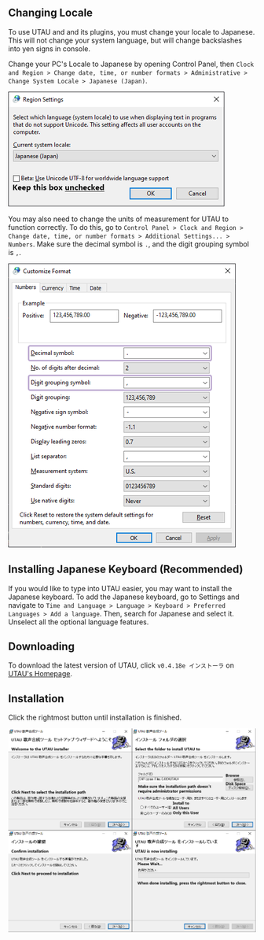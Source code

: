 ## Changing Locale

To use UTAU and and its plugins, you must change your locale to Japanese. This will not change your system language, but will change backslashes into yen signs in console.

Change your PC's Locale to Japanese by opening Control Panel, then `Clock and Region > Change date, time, or number formats > Administrative > Change System Locale > Japanese (Japan)`.

![locale](../img/locale.png)

You may also need to change the units of measurement for UTAU to function correctly. To do this, go to `Control Panel > Clock and Region > Change date, time, or number formats > Additional Settings... > Numbers`. Make sure the decimal symbol is `.`, and the digit grouping symbol is `,`.

![customizeformat](../img/customizeformat.png)

## Installing Japanese Keyboard (Recommended)

If you would like to type into UTAU easier, you may want to install the Japanese keyboard. To add the Japanese keyboard, go to Settings and navigate to `Time and Language > Language > Keyboard > Preferred Languages > Add a language`. Then, search for Japanese and select it. Unselect all the optional language features.

## Downloading

To download the latest version of UTAU, click `v0.4.18e インストーラ` on [UTAU's Homepage](http://utau2008.xrea.jp/).

## Installation

Click the rightmost button until installation is finished.

![install](../img/installersteps.png) 